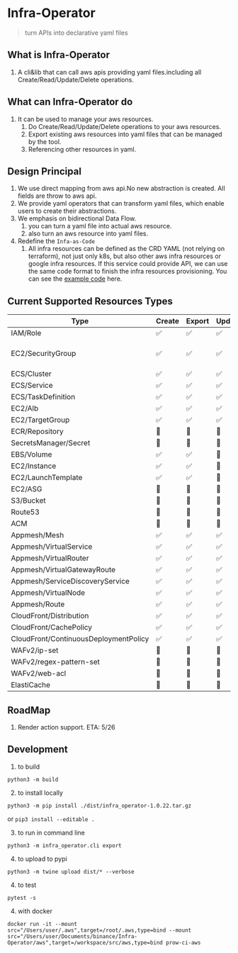# Infra-Operator
> turn APIs into declarative yaml files

## What is Infra-Operator
1. A cli&lib that can call aws apis providing yaml files.including all Create/Read/Update/Delete operations.

## What can Infra-Operator do
1. It can be used to manage your aws resources.
   1. Do Create/Read/Update/Delete operations to your aws resources.
   2. Export existing aws resources into yaml files that can be managed by the tool.
   3. Referencing other resources in yaml.

## Design Principal
1. We use direct mapping from aws api.No new abstraction is created. All fields are throw to aws api.
2. We provide yaml operators that can transform yaml files, which enable users to create their abstractions.
3. We emphasis on bidirectional Data Flow.
   1. you can turn a yaml file into actual aws resource.
   2. also turn an aws resource into yaml files.
4. Redefine the `Infa-as-Code`
   1. All infra resources can be defined as the CRD YAML (not relying on terraform), not just only k8s, but also other aws infra resources or google infra resources. If this service could provide API, we can use the same code format to finish the infra resources provisioning. You can see the [example code](https://docs.google.com/document/d/1AEI27Dqhlb-WV3rXgyCZnGQPHstE8gdtDDcXawSwWZI/edit#heading=h.dcop1ip52x4v) here.

## Current Supported Resources Types
| Type                                  | Create | Export | Update | Delete | Tests | ETA  | Extra               |
| ------------------------------------- | ------ | ------ | ------ | ------ | ----- | ---- | ------------------- |
| IAM/Role                              | ✅      | ✅      | ✅      | ✅      | ✅     | 5/22 |
| EC2/SecurityGroup                     | ✅      | ✅      | ✅      | ✅      | ✅     | 5/16 | Prefix List Support |
| ECS/Cluster                           | ✅      | ✅      | ✅      | ✅      | ✅     | 5/14 |
| ECS/Service                           | ✅      | ✅      | ✅      | ✅      | ✅     | 5/19 |
| ECS/TaskDefinition                    | ✅      | ✅      | ✅      | ✅      | ✅     | 5/18 |
| EC2/Alb                               | ✅      | ✅      | ✅      | ✅      | ✅     | 5/23 |
| EC2/TargetGroup                       | ✅      | ✅      | ✅      | ✅      | ✅     | 5/17 |
| ECR/Repository                        | 📝      | 📝      | 📝      | 📝      | 📝     | 6/7  |
| SecretsManager/Secret                 | 📝      | 📝      | 📝      | 📝      | 📝     | 6/8  |
| EBS/Volume                            | ✅      | ✅      | 📝      | 📝      | 📝     | 6/9  |
| EC2/Instance                          | ✅      | ✅      | 📝      | ✅      | ✅     | 6/8  |
| EC2/LaunchTemplate                    | ✅      | ✅      | 📝      | 📝      | 📝     | 6/6  |
| EC2/ASG                               | 📝      | 📝      | 📝      | 📝      | 📝     | 6/7  |
| S3/Bucket                             | 📝      | 📝      | 📝      | 📝      | 📝     |      |
| Route53                               | 📝      | 📝      | 📝      | 📝      | 📝     |      |
| ACM                                   | 📝      | 📝      | 📝      | 📝      | 📝     |      |
| Appmesh/Mesh                          | ✅      | ✅      | ✅      | ✅      | ✅     | 5/12 |
| Appmesh/VirtualService                | ✅      | ✅      | ✅      | ✅      | 📝     |
| Appmesh/VirtualRouter                 | ✅      | ✅      | ✅      | ✅      | 📝     |
| Appmesh/VirtualGatewayRoute           | ✅      | ✅      | ✅      | ✅      | 📝     |
| Appmesh/ServiceDiscoveryService       | ✅      | ✅      | ✅      | ✅      | 📝     |
| Appmesh/VirtualNode                   | ✅      | ✅      | ✅      | ✅      | 📝     |
| Appmesh/Route                         | ✅      | ✅      | ✅      | ✅      | 📝     |
| CloudFront/Distribution               | ✅      | ✅      | ✅      | ✅      | 📝     |
| CloudFront/CachePolicy                | ✅      | ✅      | ✅      | ✅      | 📝     |
| CloudFront/ContinuousDeploymentPolicy | ✅      | ✅      | ✅      | ✅      | 📝     |
| WAFv2/ip-set                          | 📝      | 📝      | 📝      | 📝      | 📝     |
| WAFv2/regex-pattern-set               | 📝      | 📝      | 📝      | 📝      | 📝     |
| WAFv2/web-acl                         | 📝      | 📝      | 📝      | 📝      | 📝     |
| ElastiCache                           | 📝      | 📝      | 📝      | 📝      | 📝     |

## RoadMap

1. Render action support. ETA: 5/26

## Development

1. to build

`python3 -m build`

2. to install locally

`python3 -m pip install ./dist/infra_operator-1.0.22.tar.gz`

or `pip3 install --editable .`

3. to run in command line

`python3 -m infra_operator.cli export`

4. to upload to pypi

`python3 -m twine upload dist/* --verbose`

4. to test

`pytest -s`

4. with docker

`docker run -it --mount src="/Users/user/.aws",target=/root/.aws,type=bind --mount src="/Users/user/Documents/binance/Infra-Operator/aws",target=/workspace/src/aws,type=bind prow-ci-aws`